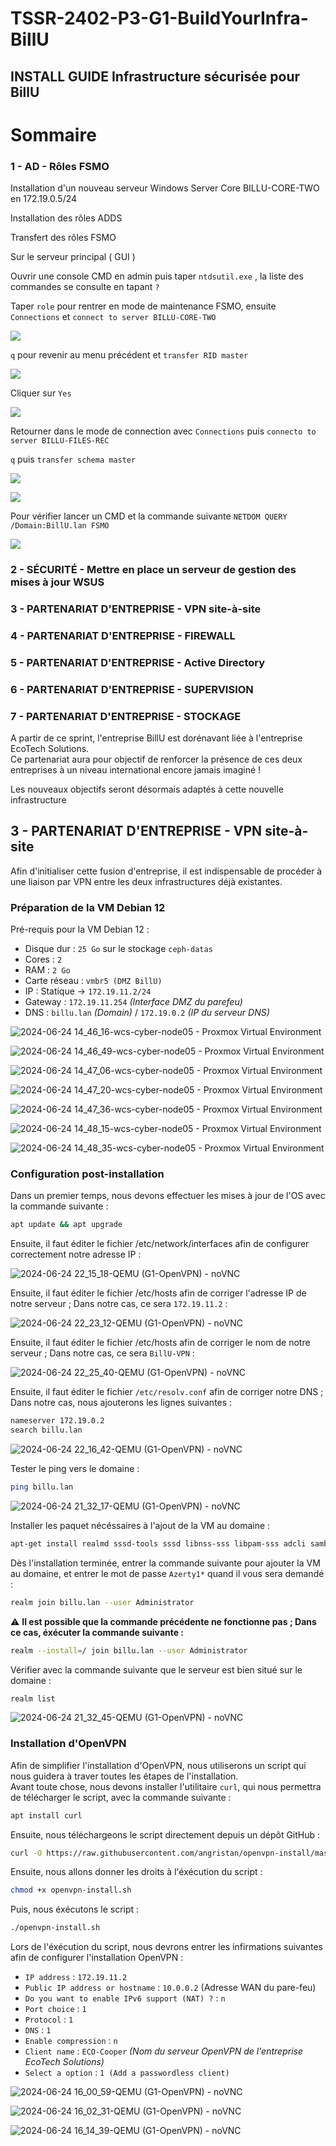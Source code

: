 # TSSR-2402-P3-G1-BuildYourInfra-BillU

## INSTALL GUIDE Infrastructure sécurisée pour BillU

# Sommaire 

### 1 - AD - Rôles FSMO

Installation d'un nouveau serveur Windows Server Core BILLU-CORE-TWO en 172.19.0.5/24

Installation des rôles ADDS

Transfert des rôles FSMO

Sur le serveur principal ( GUI ) 

Ouvrir une console CMD en admin puis taper `ntdsutil.exe` , la liste des commandes se consulte en tapant `?`

Taper `role` pour rentrer en mode de maintenance FSMO, ensuite `Connections` et `connect to server BILLU-CORE-TWO`

![](https://github.com/WildCodeSchool/TSSR-2402-P3-G1-BuildYourInfra-BillU/blob/main/RESSOURCES/Screenshot%202024-06-25%20at%2010-26-39%20wcs-cyber-node05%20-%20Proxmox%20Virtual%20Environment.png?raw=true)

`q` pour revenir au menu précédent et `transfer RID master`

![](https://github.com/WildCodeSchool/TSSR-2402-P3-G1-BuildYourInfra-BillU/blob/main/RESSOURCES/Screenshot%202024-06-25%20at%2010-40-06%20wcs-cyber-node05%20-%20Proxmox%20Virtual%20Environment.png?raw=true)

Cliquer sur `Yes`

![](https://github.com/WildCodeSchool/TSSR-2402-P3-G1-BuildYourInfra-BillU/blob/main/RESSOURCES/Screenshot%202024-06-25%20at%2010-40-16%20wcs-cyber-node05%20-%20Proxmox%20Virtual%20Environment.png?raw=true)

Retourner dans le mode de connection avec `Connections` puis `connecto to server BILLU-FILES-REC`

`q` puis `transfer schema master`

![](https://github.com/WildCodeSchool/TSSR-2402-P3-G1-BuildYourInfra-BillU/blob/main/RESSOURCES/Screenshot%202024-06-25%20at%2010-41-50%20wcs-cyber-node05%20-%20Proxmox%20Virtual%20Environment.png?raw=true)

![](https://github.com/WildCodeSchool/TSSR-2402-P3-G1-BuildYourInfra-BillU/blob/main/RESSOURCES/Screenshot%202024-06-25%20at%2010-41-56%20wcs-cyber-node05%20-%20Proxmox%20Virtual%20Environment.png?raw=true)

Pour vérifier lancer un CMD et la commande suivante `NETDOM QUERY /Domain:BillU.lan FSMO`

![](https://github.com/WildCodeSchool/TSSR-2402-P3-G1-BuildYourInfra-BillU/blob/main/RESSOURCES/Screenshot%202024-06-25%20at%2010-43-31%20wcs-cyber-node05%20-%20Proxmox%20Virtual%20Environment.png?raw=true)

### 2 - SÉCURITÉ - Mettre en place un serveur de gestion des mises à jour **WSUS**
### 3 - PARTENARIAT D'ENTREPRISE - VPN site-à-site
### 4 - PARTENARIAT D'ENTREPRISE - FIREWALL
### 5 - PARTENARIAT D'ENTREPRISE - Active Directory
### 6 - PARTENARIAT D'ENTREPRISE - SUPERVISION
### 7 - PARTENARIAT D'ENTREPRISE - STOCKAGE

A partir de ce sprint, l'entreprise BillU est dorénavant liée à l'entreprise EcoTech Solutions.  
Ce partenariat aura pour objectif de renforcer la présence de ces deux entreprises à un niveau international encore jamais imaginé !  

Les nouveaux objectifs seront désormais adaptés à cette nouvelle infrastructure

## 3 - PARTENARIAT D'ENTREPRISE - VPN site-à-site 

Afin d'initialiser cette fusion d'entreprise, il est indispensable de procéder à une liaison par VPN entre les deux infrastructures déjà existantes.

### Préparation de la VM Debian 12
Pré-requis pour la VM Debian 12 : 
- Disque dur : `25 Go` sur le stockage `ceph-datas`
- Cores : `2`
- RAM : `2 Go`
- Carte réseau : `vmbr5 (DMZ BillU)`
- IP : Statique -> `172.19.11.2/24`
- Gateway : `172.19.11.254` *(Interface DMZ du parefeu)*
- DNS : `billu.lan` *(Domain)* / `172.19.0.2` *(IP du serveur DNS)*

![2024-06-24 14_46_16-wcs-cyber-node05 - Proxmox Virtual Environment](https://github.com/WildCodeSchool/TSSR-2402-P3-G1-BuildYourInfra-BillU/assets/159007018/4b32d335-86a8-4167-a9a7-480c4da35b05)

![2024-06-24 14_46_49-wcs-cyber-node05 - Proxmox Virtual Environment](https://github.com/WildCodeSchool/TSSR-2402-P3-G1-BuildYourInfra-BillU/assets/159007018/adffa54b-e8ba-4a5d-8b53-849807b57317)

![2024-06-24 14_47_06-wcs-cyber-node05 - Proxmox Virtual Environment](https://github.com/WildCodeSchool/TSSR-2402-P3-G1-BuildYourInfra-BillU/assets/159007018/bd347588-4608-4ed1-a24a-968acb157f19)

![2024-06-24 14_47_20-wcs-cyber-node05 - Proxmox Virtual Environment](https://github.com/WildCodeSchool/TSSR-2402-P3-G1-BuildYourInfra-BillU/assets/159007018/4a66a6bf-ed4d-4640-9b5b-8c508ce52d7b)

![2024-06-24 14_47_36-wcs-cyber-node05 - Proxmox Virtual Environment](https://github.com/WildCodeSchool/TSSR-2402-P3-G1-BuildYourInfra-BillU/assets/159007018/8447b34e-d6b9-4995-9399-62b6201578d1)

![2024-06-24 14_48_15-wcs-cyber-node05 - Proxmox Virtual Environment](https://github.com/WildCodeSchool/TSSR-2402-P3-G1-BuildYourInfra-BillU/assets/159007018/f5721595-0adf-45df-b4bc-a108e40a4e0e)

![2024-06-24 14_48_35-wcs-cyber-node05 - Proxmox Virtual Environment](https://github.com/WildCodeSchool/TSSR-2402-P3-G1-BuildYourInfra-BillU/assets/159007018/d6fae5d1-9042-4558-acf5-e2a29f8dcd6d)


### Configuration post-installation

Dans un premier temps, nous devons effectuer les mises à jour de l'OS avec la commande suivante : 
```bash
apt update && apt upgrade
```

Ensuite, il faut éditer le fichier /etc/network/interfaces afin de configurer correctement notre adresse IP :

![2024-06-24 22_15_18-QEMU (G1-OpenVPN) - noVNC](https://github.com/WildCodeSchool/TSSR-2402-P3-G1-BuildYourInfra-BillU/assets/159007018/8cbb6ee5-1b60-430e-8b3f-2461bafd196d)

Ensuite, il faut éditer le fichier /etc/hosts afin de corriger l'adresse IP de notre serveur ; Dans notre cas, ce sera `172.19.11.2` :

![2024-06-24 22_23_12-QEMU (G1-OpenVPN) - noVNC](https://github.com/WildCodeSchool/TSSR-2402-P3-G1-BuildYourInfra-BillU/assets/159007018/332dd3fd-b6e0-46a4-9cce-d8e7af74c689)

Ensuite, il faut éditer le fichier /etc/hosts afin de corriger le nom de notre serveur ; Dans notre cas, ce sera `BillU-VPN` :

![2024-06-24 22_25_40-QEMU (G1-OpenVPN) - noVNC](https://github.com/WildCodeSchool/TSSR-2402-P3-G1-BuildYourInfra-BillU/assets/159007018/88423aed-105a-42c7-bbe3-1ace6188bb4b)

Ensuite, il faut éditer le fichier `/etc/resolv.conf` afin de corriger notre DNS ; Dans notre cas, nous ajouterons les lignes suivantes : 
```bash
nameserver 172.19.0.2
search billu.lan
```

![2024-06-24 22_16_42-QEMU (G1-OpenVPN) - noVNC](https://github.com/WildCodeSchool/TSSR-2402-P3-G1-BuildYourInfra-BillU/assets/159007018/81e0c354-8432-4ab7-902d-a420d8fce81c)

Tester le ping vers le domaine :
```bash
ping billu.lan
```

![2024-06-24 21_32_17-QEMU (G1-OpenVPN) - noVNC](https://github.com/WildCodeSchool/TSSR-2402-P3-G1-BuildYourInfra-BillU/assets/159007018/fe58ba7d-2a41-40b2-a857-e207eaf07df0)

Installer les paquet nécéssaires à l'ajout de la VM au domaine : 
```bash
apt-get install realmd sssd-tools sssd libnss-sss libpam-sss adcli samba-common
```

Dès l'installation terminée, entrer la commande suivante pour ajouter la VM au domaine, et entrer le mot de passe `Azerty1*` quand il vous sera demandé : 
```bash
realm join billu.lan --user Administrator
```

:warning: **Il est possible que la commande précédente ne fonctionne pas ; Dans ce cas, éxécuter la commande suivante :** 
```bash
realm --install=/ join billu.lan --user Administrator
```

Vérifier avec la commande suivante que le serveur est bien situé sur le domaine : 
```bash
realm list
```

![2024-06-24 21_32_45-QEMU (G1-OpenVPN) - noVNC](https://github.com/WildCodeSchool/TSSR-2402-P3-G1-BuildYourInfra-BillU/assets/159007018/06dfb681-50b7-462e-bf06-e0d18e45065b)

### Installation d'OpenVPN

Afin de simplifier l'installation d'OpenVPN, nous utiliserons un script qui nous guidera à traver toutes les étapes de l'installation.  
Avant toute chose, nous devons installer l'utilitaire `curl`, qui nous permettra de télécharger le script, avec la commande suivante : 
```bash
apt install curl
```

Ensuite, nous téléchargeons le script directement depuis un dépôt GitHub : 
```bash
curl -O https://raw.githubusercontent.com/angristan/openvpn-install/master/openvpn-install.sh
```

Ensuite, nous allons donner les droits à l'éxécution du script : 
```bash
chmod +x openvpn-install.sh
```

Puis, nous éxécutons le script : 
```bash
./openvpn-install.sh
```

Lors de l'éxécution du script, nous devrons entrer les infirmations suivantes afin de configurer l'installation OpenVPN : 
- `IP address` : `172.19.11.2`
- `Public IP address or hostname` : `10.0.0.2` (Adresse WAN du pare-feu)
- `Do you want to enable IPv6 support (NAT) ?` : `n`
- `Port choice` : `1`
- `Protocol` : `1`
- `DNS` : `1`
- `Enable compression` : `n`
- `Client name` : `ECO-Cooper` *(Nom du serveur OpenVPN de l'entreprise EcoTech Solutions)*
- `Select a option` : `1 (Add a passwordless client)`

![2024-06-24 16_00_59-QEMU (G1-OpenVPN) - noVNC](https://github.com/WildCodeSchool/TSSR-2402-P3-G1-BuildYourInfra-BillU/assets/159007018/58b7e672-63d4-4ac8-8a0e-5e95f9e647f6)

![2024-06-24 16_02_31-QEMU (G1-OpenVPN) - noVNC](https://github.com/WildCodeSchool/TSSR-2402-P3-G1-BuildYourInfra-BillU/assets/159007018/5f0fc855-a32f-4abc-8026-f7a822661757)

![2024-06-24 16_14_39-QEMU (G1-OpenVPN) - noVNC](https://github.com/WildCodeSchool/TSSR-2402-P3-G1-BuildYourInfra-BillU/assets/159007018/953721c9-402b-469b-a71e-e52c6e43d5a4)



